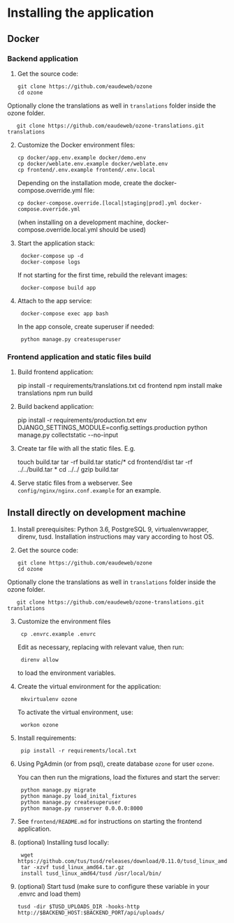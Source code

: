 # Installing the application

## Docker

### Backend application

1. Get the source code:

       git clone https://github.com/eaudeweb/ozone
       cd ozone
       
Optionally clone the translations as well in `translations` folder inside the ozone folder.
        
       git clone https://github.com/eaudeweb/ozone-translations.git translations
   
2. Customize the Docker environment files:

       cp docker/app.env.example docker/demo.env
       cp docker/weblate.env.example docker/weblate.env
       cp frontend/.env.example frontend/.env.local
   
   Depending on the installation mode, create the docker-compose.override.yml file:
   
       cp docker-compose.override.[local|staging|prod].yml docker-compose.override.yml
   
   (when installing on a development machine, docker-compose.override.local.yml should be used)
   
3. Start the application stack:

        docker-compose up -d
        docker-compose logs
        
   If not starting for the first time, rebuild the relevant images:
   
        docker-compose build app

4. Attach to the app service:

        docker-compose exec app bash
        
   In the app console, create superuser if needed:
   
        python manage.py createsuperuser
        
        
### Frontend application and static files build

1. Build frontend application:

    pip install -r requirements/translations.txt
    cd frontend
    npm install
    make translations
    npm run build
    
2. Build backend application:

    pip install -r requirements/production.txt
    env DJANGO_SETTINGS_MODULE=config.settings.production python manage.py collectstatic --no-input 

3. Create tar file with all the static files. E.g.

    touch build.tar
    tar -rf build.tar static/*
    cd frontend/dist
    tar -rf ../../build.tar *
    cd ../../
    gzip build.tar
    
4. Serve static files from a webserver. See `config/nginx/nginx.conf.example` for an example.

        
## Install directly on development machine

1. Install prerequisites: Python 3.6, PostgreSQL 9, virtualenvwrapper, direnv, tusd. Installation instructions may vary according to host OS.

2. Get the source code:

       git clone https://github.com/eaudeweb/ozone
       cd ozone
       
Optionally clone the translations as well in `translations` folder inside the ozone folder.
        
       git clone https://github.com/eaudeweb/ozone-translations.git translations

3. Customize the environment files

        cp .envrc.example .envrc
        
   Edit as necessary, replacing <LAN IP> with relevant value, then run:
   
        direnv allow
        
   to load the environment variables.
   
4. Create the virtual environment for the application:
   
        mkvirtualenv ozone 
        
   To activate the virtual environment, use:
        
        workon ozone
        
5. Install requirements:

        pip install -r requirements/local.txt
        
6. Using PgAdmin (or from psql), create database `ozone` for user `ozone`.

   You can then run the migrations, load the fixtures and start the server:
   
        python manage.py migrate
        python manage.py load_inital_fixtures
        python manage.py createsuperuser
        python manage.py runserver 0.0.0.0:8000
        
7. See `frontend/README.md` for instructions on starting the frontend application.

8. (optional) Installing tusd locally:

        wget https://github.com/tus/tusd/releases/download/0.11.0/tusd_linux_amd64.tar.gz 
        tar -xzvf tusd_linux_amd64.tar.gz 
        install tusd_linux_amd64/tusd /usr/local/bin/
        
9. (optional) Start tusd (make sure to configure these variable in your .envrc and load them)

       tusd -dir $TUSD_UPLOADS_DIR -hooks-http http://$BACKEND_HOST:$BACKEND_PORT/api/uploads/
